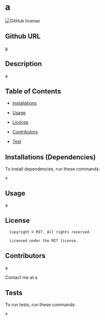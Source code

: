 # a
![GitHub license](https://img.shields.io/badge/license-MIT-blue.svg)

## Github URL

[a](https://github.com/a/)

## Description

a


## Table of Contents

* [Installations](#dependencies)

* [Usage](#usage)

* [License](#license)

* [Contributors](#contributors)

* [Test](#test)


## Installations (Dependencies)

To install dependencies, run these commands:

```
a
```


## Usage

a

## License

      Copyright © MIT. All rights reserved. 
      
      Licensed under the MIT license.


## Contributors

a

Contact me at a


## Tests

To run tests, run these commands:

```
a
```

